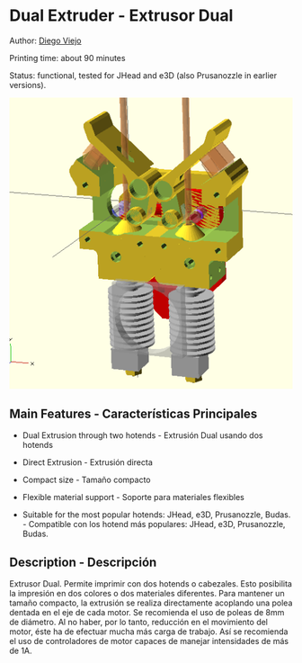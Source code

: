 # Dual Extruder - Extrusor Dual #

Author: [Diego Viejo](www.dccia.ua.es/~dviejo)

Printing time: about 90 minutes

Status: functional, tested for JHead and e3D (also Prusanozzle in earlier versions).

![Dual Extruder](images/dualExtruder.png)

## Main Features - Características Principales

* Dual Extrusion through two hotends - Extrusión Dual usando dos hotends

* Direct Extrusion - Extrusión directa

* Compact size - Tamaño compacto

* Flexible material support - Soporte para materiales flexibles

* Suitable for the most popular hotends: JHead, e3D, Prusanozzle, Budas. - Compatible con los hotend más populares: JHead, e3D, Prusanozzle, Budas.

## Description - Descripción

Extrusor Dual. Permite imprimir con dos hotends o cabezales. Esto posibilita la impresión en dos colores o dos materiales diferentes. Para mantener un tamaño compacto, la extrusión se realiza directamente acoplando una polea dentada en el eje de cada motor. Se recomienda el uso de poleas de 8mm de diámetro. Al no haber, por lo tanto, reducción en el movimiento del motor, éste ha de efectuar mucha más carga de trabajo. Así se recomienda el uso de controladores de motor capaces de manejar intensidades de más de 1A.